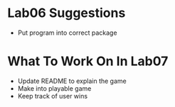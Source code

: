 Lab06 Suggestions
=================
* Put program into correct package


What To Work On In Lab07
========================
* Update README to explain the game
* Make into playable game
* Keep track of user wins